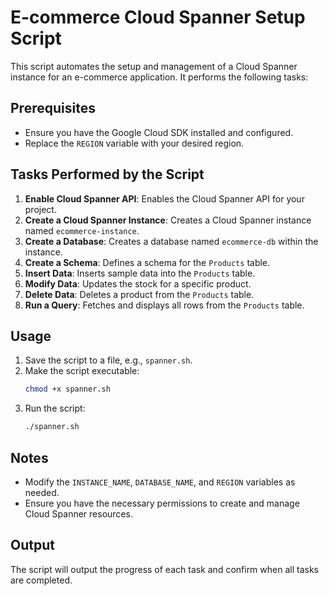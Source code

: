 # E-commerce Cloud Spanner Setup Script

This script automates the setup and management of a Cloud Spanner instance for an e-commerce application. It performs the following tasks:

## Prerequisites
- Ensure you have the Google Cloud SDK installed and configured.
- Replace the `REGION` variable with your desired region.

## Tasks Performed by the Script

1. **Enable Cloud Spanner API**: Enables the Cloud Spanner API for your project.
2. **Create a Cloud Spanner Instance**: Creates a Cloud Spanner instance named `ecommerce-instance`.
3. **Create a Database**: Creates a database named `ecommerce-db` within the instance.
4. **Create a Schema**: Defines a schema for the `Products` table.
5. **Insert Data**: Inserts sample data into the `Products` table.
6. **Modify Data**: Updates the stock for a specific product.
7. **Delete Data**: Deletes a product from the `Products` table.
8. **Run a Query**: Fetches and displays all rows from the `Products` table.

## Usage

1. Save the script to a file, e.g., `spanner.sh`.
2. Make the script executable:
   ```bash
   chmod +x spanner.sh
   ```
3. Run the script:
   ```bash
   ./spanner.sh
   ```

## Notes
- Modify the `INSTANCE_NAME`, `DATABASE_NAME`, and `REGION` variables as needed.
- Ensure you have the necessary permissions to create and manage Cloud Spanner resources.

## Output
The script will output the progress of each task and confirm when all tasks are completed.
